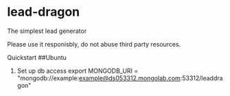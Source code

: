 # lead-dragon
The simplest lead generator

Please use it responisbly, do not abuse third party resources.

Quickstart
##Ubuntu
1. Set up db access 
export MONGODB_URI = "mongodb://example:example@ds053312.mongolab.com:53312/leaddragon"